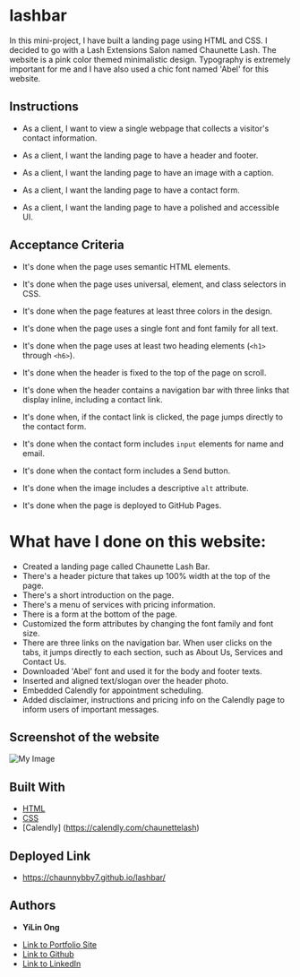 # lashbar

In this mini-project, I have built a landing page using HTML and CSS. 
I decided to go with a Lash Extensions Salon named Chaunette Lash.
The website is a pink color themed minimalistic design. 
Typography is extremely important for me and I have also used a chic font named 'Abel' for this website. 

## Instructions

* As a client, I want to view a single webpage that collects a visitor's contact information.

* As a client, I want the landing page to have a header and footer.

* As a client, I want the landing page to have an image with a caption.

* As a client, I want the landing page to have a contact form.

* As a client, I want the landing page to have a polished and accessible UI.

## Acceptance Criteria

* It's done when the page uses semantic HTML elements.

* It's done when the page uses universal, element, and class selectors in CSS.

* It's done when the page features at least three colors in the design.

* It's done when the page uses a single font and font family for all text.

* It's done when the page uses at least two heading elements (`<h1>` through `<h6>`).

* It's done when the header is fixed to the top of the page on scroll.

* It's done when the header contains a navigation bar with three links that display inline, including a contact link.

* It's done when, if the contact link is clicked, the page jumps directly to the contact form.

* It's done when the contact form includes `input` elements for name and email.

* It's done when the contact form includes a Send button.

* It's done when the image includes a descriptive `alt` attribute.

* It's done when the page is deployed to GitHub Pages.

# What have I done on this website:

- Created a landing page called Chaunette Lash Bar.
- There's a header picture that takes up 100% width at the top of the page. 
- There's a short introduction on the page.
- There's a menu of services with pricing information.
- There is a form at the bottom of the page.
- Customized the form attributes by changing the font family and font size. 
- There are three links on the navigation bar. When user clicks on the tabs, it jumps directly to each section, such as About Us, Services and Contact Us. 
- Downloaded 'Abel' font and used it for the body and footer texts.
- Inserted and aligned text/slogan over the header photo.
- Embedded Calendly for appointment scheduling. 
- Added disclaimer, instructions and pricing info on the Calendly page to inform users of important messages.

## Screenshot of the website 

![My Image](assets/images/lpage1.png)

## Built With

* [HTML](https://developer.mozilla.org/en-US/docs/Web/HTML)
* [CSS](https://developer.mozilla.org/en-US/docs/Web/CSS)
* [Calendly] (https://calendly.com/chaunettelash)

## Deployed Link

* https://chaunnybby7.github.io/lashbar/


## Authors

* **YiLin Ong** 

- [Link to Portfolio Site](https://github.com/chaunnybby7/lashbar)
- [Link to Github](https://github.com/chaunnybby7)
- [Link to LinkedIn](https://www.linkedin.com/in/chauntelleong)
